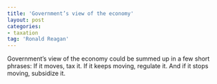 ```yaml
---
title: 'Government’s view of the economy'
layout: post
categories:
- taxation
tag: 'Ronald Reagan'
---
```


Government’s view of the economy could be summed up in a few short phrases: If it moves, tax it. If it keeps moving, regulate it. And if it stops moving, subsidize it.
